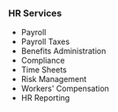 ### HR Services

* Payroll
* Payroll Taxes
* Benefits Administration
* Compliance
* Time Sheets
* Risk Management
* Workers' Compensation
* HR Reporting
